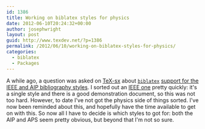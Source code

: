 ```yaml
---
id: 1386
title: Working on biblatex styles for physics
date: 2012-06-10T20:24:32+00:00
author: josephwright
layout: post
guid: http://www.texdev.net/?p=1386
permalink: /2012/06/10/working-on-biblatex-styles-for-physics/
categories:
  - biblatex
  - Packages
---
```

A while ago, a question was asked on [TeX-sx](https://tex.stackexchange.com) about [`biblatex`](https://ctan.org/pkg/biblatex) [support for the IEEE and AIP bibliography styles](https://tex.stackexchange.com/a/10936/73). I sorted out an [IEEE one](https://ctan.org/pkg/biblatex-ieee) pretty quickly: it's a single style and there is a good demonstration document, so this was not too hard. However, to date I've not got the physics side of things sorted. I've now been reminded about this, and hopefully have the time available to get on with this. So now all I have to decide is which styles to got for: both the AIP and APS seem pretty obvious, but beyond that I'm not so sure.
